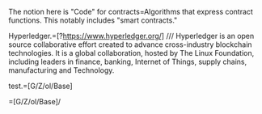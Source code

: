 The notion here is "Code" for contracts=Algorithms that express contract functions.  This notably includes "smart contracts."

Hyperledger.=[?https://www.hyperledger.org/] /// Hyperledger is an open source collaborative effort created to advance cross-industry blockchain technologies. It is a global collaboration, hosted by The Linux Foundation, including leaders in finance, banking, Internet of Things, supply chains, manufacturing and Technology.  

test.=[G/Z/ol/Base]  

=[G/Z/ol/Base]/